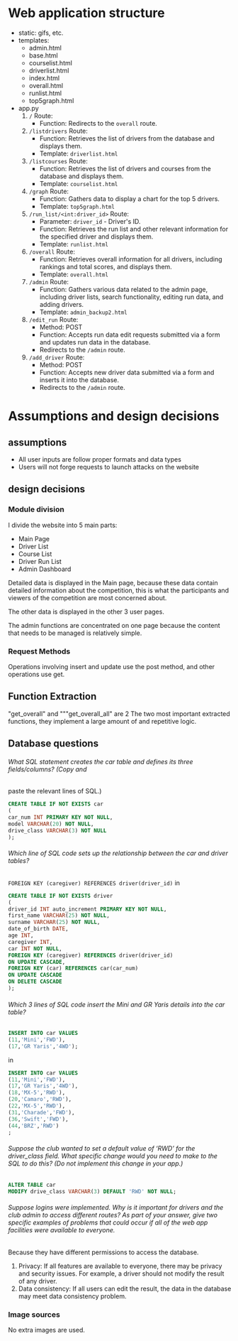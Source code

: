 # Web application structure

* static: gifs, etc.
* templates:
  * admin.html
  * base.html
  * courselist.html
  * driverlist.html
  * index.html
  * overall.html
  * runlist.html
  * top5graph.html
* app.py
  1. `/` Route:
     - Function: Redirects to the `overall` route.
  2. `/listdrivers` Route:
     - Function: Retrieves the list of drivers from the database and displays them.
     - Template: `driverlist.html`
  3. `/listcourses` Route:
     - Function: Retrieves the list of drivers and courses from the database and displays them.
     - Template: `courselist.html`
  4. `/graph` Route:
     - Function: Gathers data to display a chart for the top 5 drivers.
     - Template: `top5graph.html`
  5. `/run_list/<int:driver_id>` Route:
     - Parameter: `driver_id` - Driver's ID.
     - Function: Retrieves the run list and other relevant information for the specified driver and displays them.
     - Template: `runlist.html`
  6. `/overall` Route:
     - Function: Retrieves overall information for all drivers, including rankings and total scores, and displays them.
     - Template: `overall.html`
  7. `/admin` Route:
     - Function: Gathers various data related to the admin page, including driver lists, search functionality, editing run data, and adding drivers.
     - Template: `admin_backup2.html`
  8. `/edit_run` Route:
     - Method: POST
     - Function: Accepts run data edit requests submitted via a form and updates run data in the database.
     - Redirects to the `/admin` route.
  9. `/add_driver` Route:
     - Method: POST
     - Function: Accepts new driver data submitted via a form and inserts it into the database.
     - Redirects to the `/admin` route.

# Assumptions and design decisions
## assumptions
* All user inputs are follow proper formats and data types
* Users will not forge requests to launch attacks on the website
## design decisions
### Module division
I divide the website into 5 main parts:
* Main Page
* Driver List
* Course List
* Driver Run List
* Admin Dashboard

Detailed data is displayed in the Main page, because these data contain detailed information about the competition, this is what the participants and viewers of the competition are most concerned about.

The other data is displayed in the other 3 user pages.

The admin functions are concentrated on one page because the content that needs to be managed is relatively simple.

### Request Methods

Operations involving insert and update use the post method, and other operations use get.

## Function Extraction

"get_overall" and """get_overall_all" are 2 The two most important extracted functions, they implement a large amount of and repetitive logic.

## Database questions

###### What SQL statement creates the car table and defines its three fields/columns? (Copy and
paste the relevant lines of SQL.)

```sql
CREATE TABLE IF NOT EXISTS car
(
car_num INT PRIMARY KEY NOT NULL,
model VARCHAR(20) NOT NULL,
drive_class VARCHAR(3) NOT NULL
);
```

###### Which line of SQL code sets up the relationship between the car and driver tables?
``FOREIGN KEY (caregiver) REFERENCES driver(driver_id)`` in
```sql
CREATE TABLE IF NOT EXISTS driver
(
driver_id INT auto_increment PRIMARY KEY NOT NULL,
first_name VARCHAR(25) NOT NULL,
surname VARCHAR(25) NOT NULL,
date_of_birth DATE,
age INT,
caregiver INT,
car INT NOT NULL,
FOREIGN KEY (caregiver) REFERENCES driver(driver_id)
ON UPDATE CASCADE,
FOREIGN KEY (car) REFERENCES car(car_num)
ON UPDATE CASCADE
ON DELETE CASCADE
);
```
###### Which 3 lines of SQL code insert the Mini and GR Yaris details into the car table?
```sql
INSERT INTO car VALUES
(11,'Mini','FWD'),
(17,'GR Yaris','4WD');
```
in
```sql
INSERT INTO car VALUES
(11,'Mini','FWD'),
(17,'GR Yaris','4WD'),
(18,'MX-5','RWD'),
(20,'Camaro','RWD'),
(22,'MX-5','RWD'),
(31,'Charade','FWD'),
(36,'Swift','FWD'),
(44,'BRZ','RWD')
;
```
###### Suppose the club wanted to set a default value of ‘RWD’ for the driver_class field. What specific change would you need to make to the SQL to do this? (Do not implement this change in your app.)
```sql
ALTER TABLE car
MODIFY drive_class VARCHAR(3) DEFAULT 'RWD' NOT NULL;
```
###### Suppose logins were implemented. Why is it important for drivers and the club admin to access different routes? As part of your answer, give two specific examples of problems that could occur if all of the web app facilities were available to everyone.
Because they have different permissions to access the database.
1. Privacy: If all features are available to everyone, there may be privacy and security issues. For example, a driver should not modify the result of any driver.
2. Data consistency: If all users can edit the result, the data in the database may meet data consistency problem.
### Image sources
No extra images are used.
